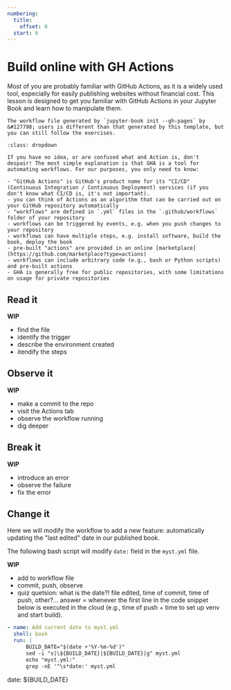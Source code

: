 ```yaml
---
numbering:
  title:
    offset: 0
  start: 6
---
```

# Build online with GH Actions

Most of you are probably familiar with GitHub Actions, as it is a widely used tool, especially for easily publishing websites without financial cost. This lesson is designed to get you familiar with GitHub Actions in your Jupyter Book and learn how to manipulate them.

```{tip} Tip &#127798;
The workflow file generated by `jupyter-book init --gh-pages` by &#127798; users is different than that generated by this template, but you can still follow the exercises.
```

```{tip} What is GitHub Actions?
:class: dropdown

If you have no idea, or are confused what and Action is, don't despair! The most simple explanation is that GHA is a tool for automating workflows. For our purposes, you only need to know:

- "GitHub Actions" is GitHub's product name for its "CI/CD" (Continuous Integration / Continuous Deployment) services (if you don't know what CI/CD is, it's not important).
- you can think of Actions as an algorithm that can be carried out on your GitHub repository automatically
- "workflows" are defined in `.yml` files in the `.github/workflows` folder of your repository
- workflows can be triggered by events, e.g. when you push changes to your repository
- workflows can have multiple steps, e.g. install software, build the book, deploy the book
- pre-built "actions" are provided in an online [marketplace](https://github.com/marketplace?type=actions)
- workflows can include arbitrary code (e.g., bash or Python scripts) and pre-built actions
- GHA is generally free for public repositories, with some limitations on usage for private repositories

```

## Read it

**WIP**
- find the file
- identify the trigger
- describe the environment created
- itendify the steps

## Observe it

**WIP**
- make a commit to the repo
- visit the Actions tab
- observe the workflow running
- dig deeper 

## Break it

**WIP**
- introduce an error
- observe the failure
- fix the error

## Change it

Here we will modify the workflow to add a new feature: automatically updating the "last edited" date in our published book.

The following bash script will modify `date:` field in the `myst.yml` file.

**WIP**
- add to workflow file
- commit, push, observe
- quiz quetsion: what is the date?! file edited, time of commit, time of push, other?... answer = whenever the first line in the code snippet below is executed in the cloud (e.g., time of push + time to set up venv and start build).

```yml
- name: Add current date to myst.yml
  shell: bash
  run: |
      BUILD_DATE="$(date +'%Y-%m-%d')"
      sed -i "s|\${BUILD_DATE}|${BUILD_DATE}|g" myst.yml
      echo "myst.yml:"
      grep -nE '^\s*date:' myst.yml
```

date:  ${BUILD_DATE} 